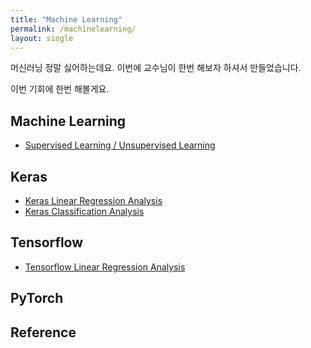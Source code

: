 ```yaml
---
title: "Machine Learning"
permalink: /machinelearning/
layout: single
---
```


머신러닝 정말 싫어하는데요. 이번에 교수님이 한번 해보자 하셔서 만들었습니다.

이번 기회에 한번 해볼게요.

## Machine Learning

* [Supervised Learning / Unsupervised Learning](/supervised-unsupervised)

## Keras

* [Keras Linear Regression Analysis](/keras-linearregression)
* [Keras Classification Analysis](/keras-classification)

## Tensorflow

* [Tensorflow Linear Regression Analysis](/tf-linearregression)

## PyTorch


## Reference
